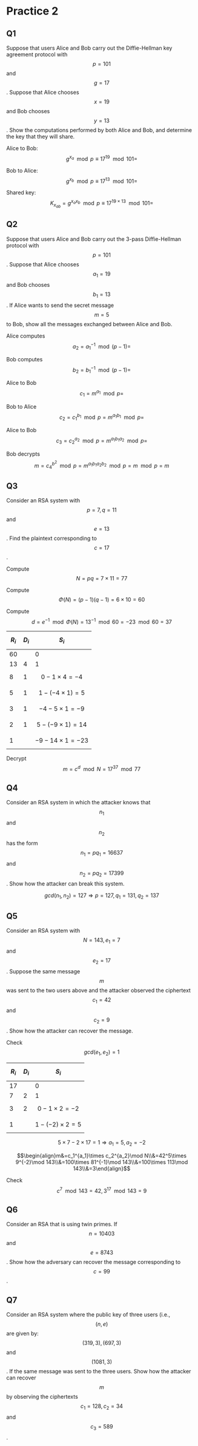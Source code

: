 # Practice 2

## Q1

Suppose that users Alice and Bob carry out the Diffie-Hellman key agreement protocol with $$p = 101$$ and $$g = 17$$. Suppose that Alice chooses $$x = 19$$ and Bob chooses $$y = 13$$. Show the computations performed by both Alice and Bob, and determine the key that they will share.

Alice to Bob: $$g^{x_a}\mod p\equiv 17^{19}\mod 101=$$

Bob to Alice: $$g^{x_b}\mod p\equiv 17^{13}\mod 101=$$

Shared key: $$K_{x_{ab}}=g^{x_ax_b}\mod p\equiv17^{19\times13}\mod101=$$

## Q2

Suppose that users Alice and Bob carry out the 3-pass Diffie-Hellman protocol with $$p = 101$$. Suppose that Alice chooses $$a_1 = 19$$ and Bob chooses $$b_1 = 13$$. If Alice wants to send the secret message $$m=5$$ to Bob, show all the messages exchanged between Alice and Bob.

Alice computes $$a_2={a_1}^{-1}\mod (p-1)=$$

Bob computes $$b_2={b_1}^{-1}\mod (p-1)=$$

Alice to Bob $$c_1 = m^{a_1}\mod p=$$

Bob to Alice $$c_2={c_1}^{b_1}\mod p = m^{a_1b_1}\mod p=$$

Alice to Bob $$c_3={c_2}^{a_2}\mod p = m^{a_1b_1a_2}\mod p=$$

Bob decrypts $$m={c_4}^{b^2}\mod p=m^{a_1b_1a_2b_2}\mod p=m\mod p=m$$

## Q3

Consider an RSA system with $$p=7, q=11$$ and $$e=13$$. Find the plaintext corresponding to $$c=17$$.

Compute $$N=pq=7\times11=77$$

Compute $$\Phi(N)=(p-1)(q-1)=6\times10=60$$

Compute $$d=e^{-1}\mod\Phi(N)={13}^{-1}\mod 60=-23\mod 60=37$$

| $$R_i$$ | $$D_i$$ | $$S_i$$ |
| :--- | :--- | :--- |
| 60 |  | 0 |
| 13 | 4 | 1 |
| 8 | 1 | $$0-1\times4=-4$$ |
| 5 | 1 | $$1-(-4\times1)=5$$ |
| 3 | 1 | $$-4-5\times1=-9$$ |
| 2 | 1 | $$5-(-9\times1)=14$$ |
| 1 |  | $$-9-14\times1=-23$$ |

Decrypt $$m=c^d\mod N=17^{37}\mod 77$$

## Q4

Consider an RSA system in which the attacker knows that $$n_1$$ and $$n_2$$ has the form $$n_1=pq_1=16637 $$and $$n_2=pq_2=17399$$. Show how the attacker can break this system.

$$gcd(n_1,n_2)=127\Rightarrow p=127,q_1=131,q_2=137$$

## Q5

Consider an RSA system with $$N=143, e_1=7$$ and $$e_2=17$$. Suppose the same message $$m$$ was sent to the two users above and the attacker observed the ciphertext $$c_1=42$$ and $$c_2=9$$. Show how the attacker can recover the message.

Check $$gcd(e_1,e_2)=1$$

| $$R_i$$ | $$D_i$$ | $$S_i$$ |
| :--- | :--- | :--- |
| 17 |  | 0 |
| 7 | 2 | 1 |
| 3 | 2 | $$0-1\times2=-2$$ |
| 1 |  | $$1-(-2)\times2=5$$ |

$$5\times7-2\times17=1\Rightarrow a_1=5,a_2=-2$$

$$\begin{align}m&=c_1^{a_1}\times c_2^{a_2}\mod N\\&=42^5\times 9^{-2}\mod 143\\&=100\times 81^{-1}\mod 143\\&=100\times 113\mod 143\\&=3\end{align}$$

Check $$c^7\mod 143=42, 3^{17}\mod 143=9$$

## Q6

Consider an RSA that is using twin primes. If $$n=10403$$ and $$e=8743$$. Show how the adversary can recover the message corresponding to $$c=99$$.

## Q7

Consider an RSA system where the public key of three users \(i.e., $$(n,e)$$ are given by: $$(319,3), (697,3)$$ and $$(1081,3)$$. If the same message was sent to the three users. Show how the attacker can recover $$m$$ by observing the ciphertexts $$c_1=128, c_2=34$$ and $$c_3=589$$.

